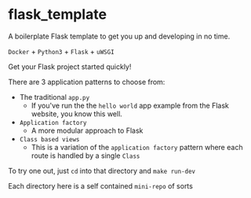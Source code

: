 # flask_template

A boilerplate Flask template to get you up and developing in no time.

`Docker` + `Python3` + `Flask` + `uWSGI`

Get your Flask project started quickly!

There are 3 application patterns to choose from:
* The traditional `app.py`
    * If you've run the the `hello world` app example from the Flask website, you know this well.
* `Application factory`
    * A more modular approach to Flask
* `Class based views`
    * This is a variation of the `application factory` pattern where each route is handled by a single `Class`

To try one out, just `cd` into that directory and `make run-dev`

Each directory here is a self contained `mini-repo` of sorts